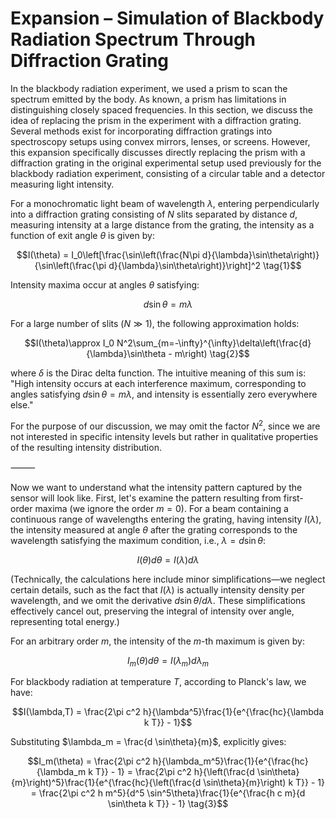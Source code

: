 # Expansion – Simulation of Blackbody Radiation Spectrum Through Diffraction Grating

In the blackbody radiation experiment, we used a prism to scan the spectrum emitted by the body. As known, a prism has limitations in distinguishing closely spaced frequencies. In this section, we discuss the idea of replacing the prism in the experiment with a diffraction grating. Several methods exist for incorporating diffraction gratings into spectroscopy setups using convex mirrors, lenses, or screens. However, this expansion specifically discusses directly replacing the prism with a diffraction grating in the original experimental setup used previously for the blackbody radiation experiment, consisting of a circular table and a detector measuring light intensity.

For a monochromatic light beam of wavelength $\lambda$, entering perpendicularly into a diffraction grating consisting of $N$ slits separated by distance $d$, measuring intensity at a large distance from the grating, the intensity as a function of exit angle $\theta$ is given by:

$$I(\theta) = I_0\left[\frac{\sin\left(\frac{N\pi d}{\lambda}\sin\theta\right)}{\sin\left(\frac{\pi d}{\lambda}\sin\theta\right)}\right]^2 \tag{1}$$

Intensity maxima occur at angles $\theta$ satisfying:

$$d\sin\theta = m\lambda$$

For a large number of slits ($N \gg 1$), the following approximation holds:

$$I(\theta)\approx I_0 N^2\sum_{m=-\infty}^{\infty}\delta\left(\frac{d}{\lambda}\sin\theta - m\right) \tag{2}$$

where $\delta$ is the Dirac delta function. The intuitive meaning of this sum is: "High intensity occurs at each interference maximum, corresponding to angles satisfying $d\sin\theta = m\lambda$, and intensity is essentially zero everywhere else."

For the purpose of our discussion, we may omit the factor $N^2$, since we are not interested in specific intensity levels but rather in qualitative properties of the resulting intensity distribution.

⸻

Now we want to understand what the intensity pattern captured by the sensor will look like. First, let's examine the pattern resulting from first-order maxima (we ignore the order $m=0$). For a beam containing a continuous range of wavelengths entering the grating, having intensity $I(\lambda)$, the intensity measured at angle $\theta$ after the grating corresponds to the wavelength satisfying the maximum condition, i.e., $\lambda = d\sin\theta$:

$$I(\theta)d\theta = I(\lambda)d\lambda$$

(Technically, the calculations here include minor simplifications—we neglect certain details, such as the fact that $I(\lambda)$ is actually intensity density per wavelength, and we omit the derivative $d\sin\theta/d\lambda$. These simplifications effectively cancel out, preserving the integral of intensity over angle, representing total energy.)

For an arbitrary order $m$, the intensity of the $m$-th maximum is given by:

$$I_m(\theta)d\theta = I(\lambda_m)d\lambda_m$$

For blackbody radiation at temperature $T$, according to Planck's law, we have:

$$I(\lambda,T) = \frac{2\pi c^2 h}{\lambda^5}\frac{1}{e^{\frac{hc}{\lambda k T}} - 1}$$

Substituting $\lambda_m = \frac{d \sin\theta}{m}$, explicitly gives:

$$I_m(\theta) = \frac{2\pi c^2 h}{\lambda_m^5}\frac{1}{e^{\frac{hc}{\lambda_m k T}} - 1}
= \frac{2\pi c^2 h}{\left(\frac{d \sin\theta}{m}\right)^5}\frac{1}{e^{\frac{hc}{\left(\frac{d \sin\theta}{m}\right) k T}} - 1}
= \frac{2\pi c^2 h m^5}{d^5 \sin^5\theta}\frac{1}{e^{\frac{h c m}{d \sin\theta k T}} - 1} \tag{3}$$

